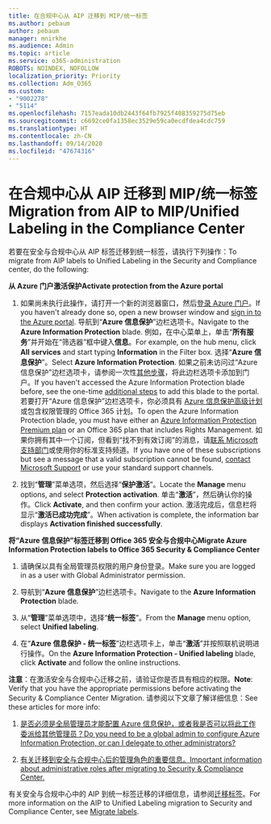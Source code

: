 ```yaml
---
title: 在合规中心从 AIP 迁移到 MIP/统一标签
ms.author: pebaum
author: pebaum
manager: mnirkhe
ms.audience: Admin
ms.topic: article
ms.service: o365-administration
ROBOTS: NOINDEX, NOFOLLOW
localization_priority: Priority
ms.collection: Adm_O365
ms.custom:
- "9002278"
- "5114"
ms.openlocfilehash: 7157eada10db2443f64fb7925f408359275d75eb
ms.sourcegitcommit: c6692ce0fa1358ec3529e59ca0ecdfdea4cdc759
ms.translationtype: HT
ms.contentlocale: zh-CN
ms.lasthandoff: 09/14/2020
ms.locfileid: "47674316"
---
```

# <a name="migration-from-aip-to-mipunified-labeling-in-the-compliance-center"></a><span data-ttu-id="8ab77-102">在合规中心从 AIP 迁移到 MIP/统一标签</span><span class="sxs-lookup"><span data-stu-id="8ab77-102">Migration from AIP to MIP/Unified Labeling in the Compliance Center</span></span>

<span data-ttu-id="8ab77-103">若要在安全与合规中心从 AIP 标签迁移到统一标签，请执行下列操作：</span><span class="sxs-lookup"><span data-stu-id="8ab77-103">To migrate from AIP labels to Unified Labeling in the Security and Compliance center, do the following:</span></span>

<span data-ttu-id="8ab77-104">**从 Azure 门户激活保护**</span><span class="sxs-lookup"><span data-stu-id="8ab77-104">**Activate protection from the Azure portal**</span></span>

1. <span data-ttu-id="8ab77-105">如果尚未执行此操作，请打开一个新的浏览器窗口，然后[登录 Azure 门户](https://docs.microsoft.com/azure/information-protection/deploy-use/configure-policy#signing-in-to-the-azure-portal)。</span><span class="sxs-lookup"><span data-stu-id="8ab77-105">If you haven't already done so, open a new browser window and [sign in to the Azure portal](https://docs.microsoft.com/azure/information-protection/deploy-use/configure-policy#signing-in-to-the-azure-portal).</span></span> <span data-ttu-id="8ab77-106">导航到“**Azure 信息保护**”边栏选项卡。</span><span class="sxs-lookup"><span data-stu-id="8ab77-106">Navigate to the **Azure Information Protection** blade.</span></span> <span data-ttu-id="8ab77-107">例如，在中心菜单上，单击“**所有服务**”并开始在“筛选器”框中键入**信息**。</span><span class="sxs-lookup"><span data-stu-id="8ab77-107">For example, on the hub menu, click **All services** and start typing **Information** in the Filter box.</span></span> <span data-ttu-id="8ab77-108">选择“**Azure 信息保护**”。</span><span class="sxs-lookup"><span data-stu-id="8ab77-108">Select **Azure Information Protection**.</span></span> <span data-ttu-id="8ab77-109">如果之前未访问过“Azure 信息保护”边栏选项卡，请参阅一次性[其他步骤](https://docs.microsoft.com/azure/information-protection/deploy-use/configure-policy#to-access-the-azure-information-protection-blade-for-the-first-time)，将此边栏选项卡添加到门户。</span><span class="sxs-lookup"><span data-stu-id="8ab77-109">If you haven't accessed the Azure Information Protection blade before, see the one-time [additional steps](https://docs.microsoft.com/azure/information-protection/deploy-use/configure-policy#to-access-the-azure-information-protection-blade-for-the-first-time) to add this blade to the portal.</span></span> <span data-ttu-id="8ab77-110">若要打开“Azure 信息保护”边栏选项卡，你必须具有 [Azure 信息保护高级计划](https://www.microsoft.com/cloud-platform/azure-information-protection-pricing)或包含权限管理的 Office 365 计划。</span><span class="sxs-lookup"><span data-stu-id="8ab77-110">To open the Azure Information Protection blade, you must have either an [Azure Information Protection Premium plan](https://www.microsoft.com/cloud-platform/azure-information-protection-pricing) or an Office 365 plan that includes Rights Management.</span></span> <span data-ttu-id="8ab77-111">如果你拥有其中一个订阅，但看到“找不到有效订阅”的消息，请[联系 Microsoft 支持部门](https://docs.microsoft.com/azure/information-protection/get-started/information-support#to-contact-microsoft-support)或使用你的标准支持频道。</span><span class="sxs-lookup"><span data-stu-id="8ab77-111">If you have one of these subscriptions but see a message that a valid subscription cannot be found, [contact Microsoft Support](https://docs.microsoft.com/azure/information-protection/get-started/information-support#to-contact-microsoft-support) or use your standard support channels.</span></span>

2. <span data-ttu-id="8ab77-112">找到“**管理**”菜单选项，然后选择“**保护激活**”。</span><span class="sxs-lookup"><span data-stu-id="8ab77-112">Locate the **Manage** menu options, and select **Protection activation**.</span></span> <span data-ttu-id="8ab77-113">单击“**激活**”，然后确认你的操作。</span><span class="sxs-lookup"><span data-stu-id="8ab77-113">Click **Activate**, and then confirm your action.</span></span> <span data-ttu-id="8ab77-114">激活完成后，信息栏将显示“**激活已成功完成**”。</span><span class="sxs-lookup"><span data-stu-id="8ab77-114">When activation is complete, the information bar displays **Activation finished successfully**.</span></span>

<span data-ttu-id="8ab77-115">**将“Azure 信息保护”标签迁移到 Office 365 安全与合规中心**</span><span class="sxs-lookup"><span data-stu-id="8ab77-115">**Migrate Azure Information Protection labels to Office 365 Security & Compliance Center**</span></span>

1. <span data-ttu-id="8ab77-116">请确保以具有全局管理员权限的用户身份登录。</span><span class="sxs-lookup"><span data-stu-id="8ab77-116">Make sure you are logged in as a user with Global Administrator permission.</span></span>

2. <span data-ttu-id="8ab77-117">导航到“**Azure 信息保护**”边栏选项卡。</span><span class="sxs-lookup"><span data-stu-id="8ab77-117">Navigate to the **Azure Information Protection** blade.</span></span>

3. <span data-ttu-id="8ab77-118">从“**管理**”菜单选项中，选择“**统一标签**”。</span><span class="sxs-lookup"><span data-stu-id="8ab77-118">From the **Manage** menu option, select **Unified labeling**.</span></span>

4. <span data-ttu-id="8ab77-119">在“**Azure 信息保护 - 统一标签**”边栏选项卡上，单击“**激活**”并按照联机说明进行操作。</span><span class="sxs-lookup"><span data-stu-id="8ab77-119">On the **Azure Information Protection - Unified labeling** blade, click **Activate** and follow the online instructions.</span></span>

<span data-ttu-id="8ab77-120">**注意**：在激活安全与合规中心迁移之前，请验证你是否具有相应的权限。</span><span class="sxs-lookup"><span data-stu-id="8ab77-120">**Note**: Verify that you have the appropriate permissions before activating the Security & Compliance Center Migration.</span></span> <span data-ttu-id="8ab77-121">请参阅以下文章了解详细信息：</span><span class="sxs-lookup"><span data-stu-id="8ab77-121">See these articles for more info:</span></span>

1. [<span data-ttu-id="8ab77-122">是否必须是全局管理员才能配置 Azure 信息保护，或者我是否可以将此工作委派给其他管理员？</span><span class="sxs-lookup"><span data-stu-id="8ab77-122">Do you need to be a global admin to configure Azure Information Protection, or can I delegate to other administrators?</span></span>](https://docs.microsoft.com/azure/information-protection/faqs#do-you-need-to-be-a-global-admin-to-configure-azure-information-protection-or-can-i-delegate-to-other-administrators)

2. [<span data-ttu-id="8ab77-123">有关迁移到安全与合规中心后的管理角色的重要信息。</span><span class="sxs-lookup"><span data-stu-id="8ab77-123">Important information about administrative roles after migrating to Security & Compliance Center.</span></span>](https://docs.microsoft.com/azure/information-protection/configure-policy-migrate-labels#important-information-about-administrative-roles)

<span data-ttu-id="8ab77-124">有关安全与合规中心中的 AIP 到统一标签迁移的详细信息，请参阅[迁移标签](https://docs.microsoft.com/azure/information-protection/configure-policy-migrate-labels)。</span><span class="sxs-lookup"><span data-stu-id="8ab77-124">For more information on the AIP to Unified Labeling migration to Security and Compliance Center, see [Migrate labels](https://docs.microsoft.com/azure/information-protection/configure-policy-migrate-labels).</span></span>
